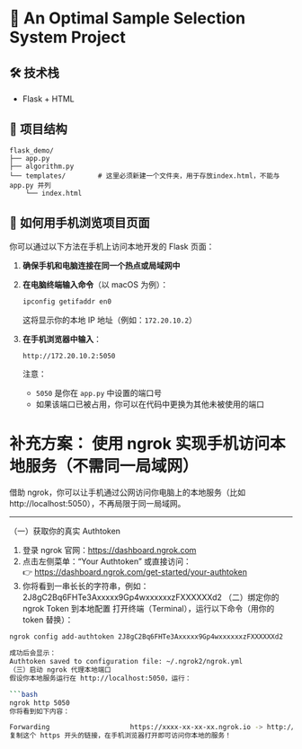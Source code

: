 # 🌟 An Optimal Sample Selection System Project

## 🛠 技术栈  
- Flask + HTML  

## 📁 项目结构
```
flask_demo/
├── app.py
├── algorithm.py
└── templates/        # 这里必须新建一个文件夹，用于存放index.html，不能与 app.py 并列
    └── index.html
```

## 📱 如何用手机浏览项目页面

你可以通过以下方法在手机上访问本地开发的 Flask 页面：

1. **确保手机和电脑连接在同一个热点或局域网中**
2. **在电脑终端输入命令**（以 macOS 为例）：
   ```bash
   ipconfig getifaddr en0
   ```
   这将显示你的本地 IP 地址（例如：`172.20.10.2`）

3. **在手机浏览器中输入**：
   ```
   http://172.20.10.2:5050
   ```
   注意：
   - `5050` 是你在 `app.py` 中设置的端口号
   - 如果该端口已被占用，你可以在代码中更换为其他未被使用的端口
  
  # 补充方案： 使用 ngrok 实现手机访问本地服务（不需同一局域网）

借助 ngrok，你可以让手机通过公网访问你电脑上的本地服务（比如 http://localhost:5050），不再局限于同一局域网。

---
（一）获取你的真实 Authtoken
1. 登录 ngrok 官网：<https://dashboard.ngrok.com>  
2. 点击左侧菜单：“Your Authtoken” 或直接访问：  
   👉 <https://dashboard.ngrok.com/get-started/your-authtoken>  
3. 你将看到一串长长的字符串，例如：2J8gC2Bq6FHTe3Axxxxx9Gp4wxxxxxxzFXXXXXXd2
（二）绑定你的 ngrok Token 到本地配置
打开终端（Terminal），运行以下命令（用你的 token 替换）：

```bash
ngrok config add-authtoken 2J8gC2Bq6FHTe3Axxxxx9Gp4wxxxxxxzFXXXXXXd2

成功后会显示：
Authtoken saved to configuration file: ~/.ngrok2/ngrok.yml
（三）启动 ngrok 代理本地端口
假设你本地服务运行在 http://localhost:5050，运行：

```bash
ngrok http 5050
你将看到如下内容：

Forwarding                    https://xxxx-xx-xx-xx.ngrok.io -> http://localhost:5050
复制这个 https 开头的链接，在手机浏览器打开即可访问你本地的服务！




